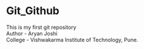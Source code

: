 # Git_Github
This is my first git repository
<br>
Author - Aryan Joshi
<br>
College - Vishwakarma Institute of Technology, Pune. 
